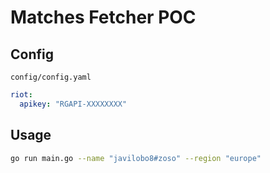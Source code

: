 # Matches Fetcher POC

## Config

`config/config.yaml`

```yaml
riot:
  apikey: "RGAPI-XXXXXXXX"
```

## Usage

```bash
go run main.go --name "javilobo8#zoso" --region "europe"
```